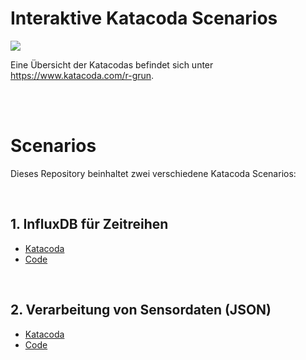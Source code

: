 # Interaktive Katacoda Scenarios

[![](http://shields.katacoda.com/katacoda/r-grun/count.svg)](https://www.katacoda.com/r-grun "Get your profile on Katacoda.com")

Eine Übersicht der Katacodas befindet sich unter https://www.katacoda.com/r-grun.

<br/>
<br/>

# Scenarios

Dieses Repository beinhaltet zwei verschiedene Katacoda Scenarios:

<br/>

## 1. InfluxDB für Zeitreihen

-   [Katacoda](https://www.katacoda.com/r-grun/scenarios/influxdb_zeitreihen)
-   [Code](https://github.com/r-grun/katacoda-scenarios/tree/main/InfluxDB_Zeitreihen)

<br/>

## 2. Verarbeitung von Sensordaten (JSON)

-   [Katacoda](https://www.katacoda.com/r-grun/scenarios/verarbeitung_sensordaten_json)
-   [Code](https://github.com/r-grun/katacoda-scenarios/tree/main/Verarbeitung_Sensordaten_JSON)

